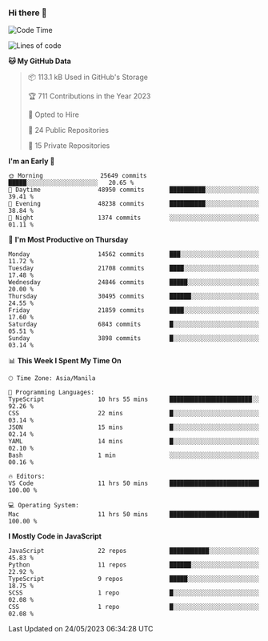### Hi there 👋

<!--START_SECTION:waka-->
![Code Time](http://img.shields.io/badge/Code%20Time-284%20hrs%2057%20mins-blue)

![Lines of code](https://img.shields.io/badge/From%20Hello%20World%20I%27ve%20Written-57.1%20million%20lines%20of%20code-blue)

**🐱 My GitHub Data** 

> 📦 113.1 kB Used in GitHub's Storage 
 > 
> 🏆 711 Contributions in the Year 2023
 > 
> 💼 Opted to Hire
 > 
> 📜 24 Public Repositories 
 > 
> 🔑 15 Private Repositories 
 > 
**I'm an Early 🐤** 

```text
🌞 Morning                25649 commits       █████░░░░░░░░░░░░░░░░░░░░   20.65 % 
🌆 Daytime                48950 commits       ██████████░░░░░░░░░░░░░░░   39.41 % 
🌃 Evening                48238 commits       ██████████░░░░░░░░░░░░░░░   38.84 % 
🌙 Night                  1374 commits        ░░░░░░░░░░░░░░░░░░░░░░░░░   01.11 % 
```
📅 **I'm Most Productive on Thursday** 

```text
Monday                   14562 commits       ███░░░░░░░░░░░░░░░░░░░░░░   11.72 % 
Tuesday                  21708 commits       ████░░░░░░░░░░░░░░░░░░░░░   17.48 % 
Wednesday                24846 commits       █████░░░░░░░░░░░░░░░░░░░░   20.00 % 
Thursday                 30495 commits       ██████░░░░░░░░░░░░░░░░░░░   24.55 % 
Friday                   21859 commits       ████░░░░░░░░░░░░░░░░░░░░░   17.60 % 
Saturday                 6843 commits        █░░░░░░░░░░░░░░░░░░░░░░░░   05.51 % 
Sunday                   3898 commits        █░░░░░░░░░░░░░░░░░░░░░░░░   03.14 % 
```


📊 **This Week I Spent My Time On** 

```text
🕑︎ Time Zone: Asia/Manila

💬 Programming Languages: 
TypeScript               10 hrs 55 mins      ███████████████████████░░   92.26 % 
CSS                      22 mins             █░░░░░░░░░░░░░░░░░░░░░░░░   03.14 % 
JSON                     15 mins             █░░░░░░░░░░░░░░░░░░░░░░░░   02.14 % 
YAML                     14 mins             █░░░░░░░░░░░░░░░░░░░░░░░░   02.10 % 
Bash                     1 min               ░░░░░░░░░░░░░░░░░░░░░░░░░   00.16 % 

🔥 Editors: 
VS Code                  11 hrs 50 mins      █████████████████████████   100.00 % 

💻 Operating System: 
Mac                      11 hrs 50 mins      █████████████████████████   100.00 % 
```

**I Mostly Code in JavaScript** 

```text
JavaScript               22 repos            ███████████░░░░░░░░░░░░░░   45.83 % 
Python                   11 repos            ██████░░░░░░░░░░░░░░░░░░░   22.92 % 
TypeScript               9 repos             █████░░░░░░░░░░░░░░░░░░░░   18.75 % 
SCSS                     1 repo              █░░░░░░░░░░░░░░░░░░░░░░░░   02.08 % 
CSS                      1 repo              █░░░░░░░░░░░░░░░░░░░░░░░░   02.08 % 
```




 Last Updated on 24/05/2023 06:34:28 UTC
<!--END_SECTION:waka-->
